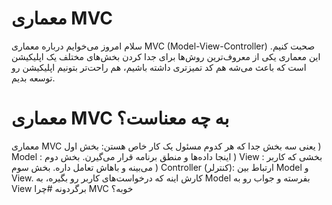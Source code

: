 # معماری MVC
سلام امروز می‌خوایم درباره معماری MVC (Model-View-Controller) صحبت کنیم. این معماری یکی از معروف‌ترین روش‌ها برای جدا کردن بخش‌های مختلف یک اپلیکیشن است که باعث می‌شه هم کد تمیزتری داشته باشیم، هم راحت‌تر بتونیم اپلیکیشن رو توسعه بدیم.
# معماری MVC به چه معناست؟
معماری MVC یعنی سه بخش جدا که هر کدوم مسئول یک کار خاص هستن: 
بخش اول ) Model : اینجا داده‌ها و منطق برنامه قرار می‌گیرن.
بخش دوم ) View : بخشی که کاربر می‌بینه و باهاش تعامل داره.
بخش سوم ) Controller (کنترلر): ارتباط بین Model و View. کارش اینه که درخواست‌های کاربر رو بگیره، به Model بفرسته و جواب رو به View برگردونه
#چرا MVC خوبه؟
